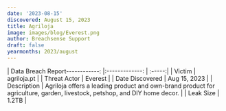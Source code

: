 ```yaml
---
date: '2023-08-15'
discovered: August 15, 2023
title: Agriloja
image: images/blog/Everest.png
author: Breachsense Support
draft: false
yearmonths: 2023/august
---
```


| Data Breach Report------------:     |:-------------:    | :-----:|
| Victim      | agriloja.pt      | 
| Threat Actor      | Everest      | 
| Date Discovered      | Aug 15, 2023      | 
| Description      | Agriloja offers a leading product and own-brand product for agriculture, garden, livestock, petshop, and DIY home decor.      | 
| Leak Size      | 1.2TB      | 

